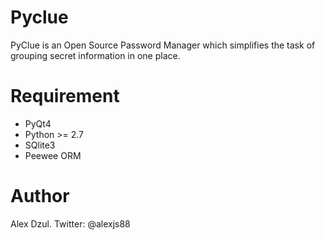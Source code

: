 Pyclue
======

PyClue is an Open Source Password Manager which simplifies the task of grouping secret information in one place.

Requirement
===========

* PyQt4
* Python >= 2.7
* SQlite3
* Peewee ORM

Author
======

Alex Dzul.
Twitter: @alexjs88